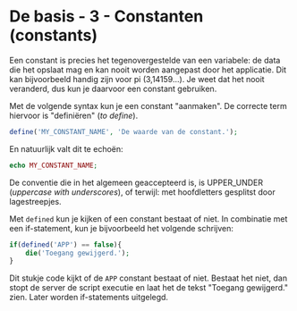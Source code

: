 # De basis - 3 - Constanten (constants)

Een constant is precies het tegenovergestelde van een variabele: de data die het opslaat mag en kan nooit worden aangepast door het applicatie. Dit kan bijvoorbeeld handig zijn voor pi (3,14159...). Je weet dat het nooit veranderd, dus kun je daarvoor een constant gebruiken.

Met de volgende syntax kun je een constant "aanmaken". De correcte term hiervoor is "definiëren" (*to define*).

```php
define('MY_CONSTANT_NAME', 'De waarde van de constant.');
```

En natuurlijk valt dit te echoën:

```php
echo MY_CONSTANT_NAME;
```

De conventie die in het algemeen geaccepteerd is, is UPPER_UNDER (*uppercase with underscores*), of terwijl: met hoofdletters gesplitst door lagestreepjes.

Met `defined` kun je kijken of een constant bestaat of niet. In combinatie met een if-statement, kun je bijvoorbeeld het volgende schrijven:

```php
if(defined('APP') == false){
    die('Toegang gewijgerd.');
}
```

Dit stukje code kijkt of de `APP` constant bestaat of niet. Bestaat het niet, dan stopt de server de script executie en laat het de tekst "Toegang gewijgerd." zien. Later worden if-statements uitgelegd.
